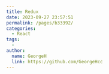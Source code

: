 ```yaml
---
title: Redux
date: 2023-09-27 23:57:51
permalink: /pages/b33392/
categories:
  - React
tags:
  - 
author: 
  name: GeorgeH
  link: https://github.com/GeorgeHcc
---
```

